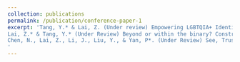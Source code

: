 ```yaml
---
collection: publications
permalink: /publication/conference-paper-1
excerpt: 'Tang, Y.* & Lai, Z. (Under review) Empowering LGBTQIA+ Identity Formation in China Through LLM-based Chatbots. Journal of Information Science.
Lai, Z.* & Tang, Y.* (Under Review) Beyond or within the binary? Constructing gendered meanings in generative AI use. iConference 2025.
Chen, N., Lai, Z., Li, J., Liu, Y., & Yan, P*. (Under Review) See, Trust, and Interact: How AI Disclosure Shapes High School Students’ Trust. iConference 2025.
'
---
```


